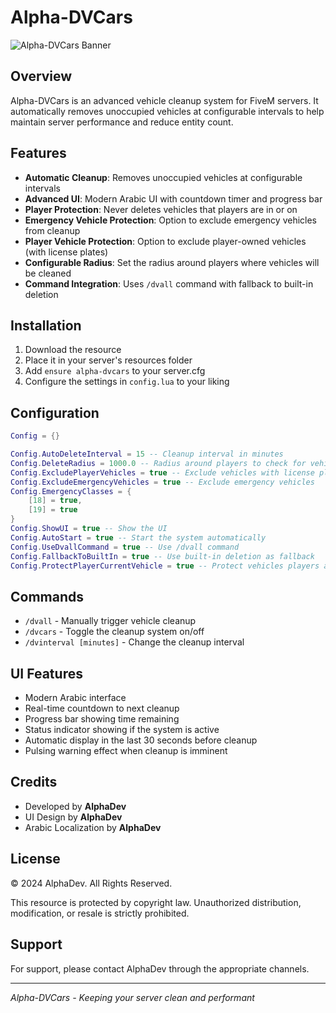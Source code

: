 # Alpha-DVCars

![Alpha-DVCars Banner](https://media.wickdev.me/25b5827a14.png)

## Overview
Alpha-DVCars is an advanced vehicle cleanup system for FiveM servers. It automatically removes unoccupied vehicles at configurable intervals to help maintain server performance and reduce entity count.

## Features
- **Automatic Cleanup**: Removes unoccupied vehicles at configurable intervals
- **Advanced UI**: Modern Arabic UI with countdown timer and progress bar
- **Player Protection**: Never deletes vehicles that players are in or on
- **Emergency Vehicle Protection**: Option to exclude emergency vehicles from cleanup
- **Player Vehicle Protection**: Option to exclude player-owned vehicles (with license plates)
- **Configurable Radius**: Set the radius around players where vehicles will be cleaned
- **Command Integration**: Uses `/dvall` command with fallback to built-in deletion

## Installation
1. Download the resource
2. Place it in your server's resources folder
3. Add `ensure alpha-dvcars` to your server.cfg
4. Configure the settings in `config.lua` to your liking

## Configuration
```lua
Config = {}

Config.AutoDeleteInterval = 15 -- Cleanup interval in minutes
Config.DeleteRadius = 1000.0 -- Radius around players to check for vehicles
Config.ExcludePlayerVehicles = true -- Exclude vehicles with license plates
Config.ExcludeEmergencyVehicles = true -- Exclude emergency vehicles
Config.EmergencyClasses = {
    [18] = true,
    [19] = true
}
Config.ShowUI = true -- Show the UI
Config.AutoStart = true -- Start the system automatically
Config.UseDvallCommand = true -- Use /dvall command
Config.FallbackToBuiltIn = true -- Use built-in deletion as fallback
Config.ProtectPlayerCurrentVehicle = true -- Protect vehicles players are in or on
```

## Commands
- `/dvall` - Manually trigger vehicle cleanup
- `/dvcars` - Toggle the cleanup system on/off
- `/dvinterval [minutes]` - Change the cleanup interval

## UI Features
- Modern Arabic interface
- Real-time countdown to next cleanup
- Progress bar showing time remaining
- Status indicator showing if the system is active
- Automatic display in the last 30 seconds before cleanup
- Pulsing warning effect when cleanup is imminent

## Credits
- Developed by **AlphaDev**
- UI Design by **AlphaDev**
- Arabic Localization by **AlphaDev**

## License
© 2024 AlphaDev. All Rights Reserved.

This resource is protected by copyright law. Unauthorized distribution, modification, or resale is strictly prohibited.

## Support
For support, please contact AlphaDev through the appropriate channels.

---

*Alpha-DVCars - Keeping your server clean and performant*
